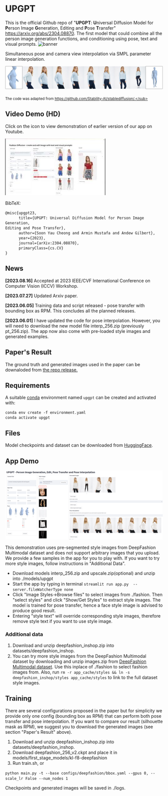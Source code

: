 # UPGPT
This is the official Github repo of "**UPGPT**: **U**niversal Diffusion Model for **P**erson Image **G**eneration, Editing and **P**ose **T**ransfer"
https://arxiv.org/abs/2304.08870. The first model that could combine all the person image generation functions, and conditioning using pose, text and visual prompts.
![banner](https://user-images.githubusercontent.com/19167278/234025496-242e3df0-5f5c-49bc-ba08-9aeaa5907172.png)

Simultaneous pose and camera view interpolation via SMPL parameter linear interpolation.

![Interpolation](assets/interp_1.jpg)

<sub> The code was adapted from https://github.com/Stability-AI/stablediffusion/.</sub>



## Video Demo (HD) 
Click on the icon to view demonstration of earlier version of our app on Youtube. 

[![Video Demo (HD)](assets/video.jpg)](https://youtu.be/2E8MSRlcN54)


BibTeX:
```
@misc{upgpt23,
      title={UPGPT: Universal Diffusion Model for Person Image Generation,
Editing and Pose Transfer}, 
      author={Soon Yau Cheong and Armin Mustafa and Andew Gilbert},
      year={2023},
      journal={arXiv:2304.08870},
      primaryClass={cs.CV}
}
```
## News 
**[2023.08.16]** Accepted at 2023 IEEE/CVF International Conference on Computer Vision (ICCV) Workshop.

**[2023.07.27]** Updated Arxiv paper.

**[2023.06.05]** Training data and script released - pose transfer with bounding box as RPM. This concludes all the planned releases.

**[2023.06.01]** I have updated the code for pose interpolation. However, you will need to download the new model file interp_256.zip (previously pt_256.zip). The app now also come with pre-loaded style images and generated examples.


## Paper's Result
The ground truth and generated images used in the paper can be downaloded from
[the repo release.](https://github.com/soon-yau/upgpt/releases/tag/v1.0.0)

## Requirements
A suitable [conda](https://conda.io/) environment named `upgpt` can be created
and activated with:

```
conda env create -f environment.yaml
conda activate upgpt
```
## Files
Model checkpoints and dataset can be downloaded from [HuggingFace](https://huggingface.co/soonyau/upgpt/tree/main). 

## App Demo

![App](./assets/app.png)

This demonstration uses pre-segmented style images from DeepFashion Multimodal dataset and does not support arbitrary images that you upload. We provide a few samples in the app for you to play with. If you want to try more style images, follow instructions in  "Additional Data".
- Download models interp_256.zip and upscale.zip(optional) and unzip into ./models/upgpt
- Start the app by typing in terminal `streamlit run app.py  --server.fileWatcherType none`
- Click "Image Styles->Browse files" to select images from ./fashion. Then "select styles" and click "Show/Get Styles" to extract style images. The model is trained for pose transfer, hence a face style image is advised to produce good result.
- Entering "style text" will override corresponding style images, therefore remove style text if you want to use style image.
 
### Additional data
1. Download and unzip deepfashion_inshop.zip into datasets/deepfashion_inshop.
2. You can try more style images from the DeepFashion Multimodal dataset by downloading and unzip images.zip from [DeepFashion Multimodal dataset](https://github.com/yumingj/DeepFashion-MultiModal). Use this inplace of ./fashion to select fashion images from. Also, run `rm -r app_cache/styles && ln -s deepfashion_inshop/styles app_cache/styles` to link to the full dataset style images. 
 
## Training
There are several configurations proposed in the paper but for simplicity we provide only one config (bounding box as RPM) that can perform both pose transfer and pose interpolation. If you want to compare our result (silhouette mask as RPM), we suggest you to download the generated images (see section "Paper's Result" above).

1. Download and unzip deepfashion_inshop.zip into datasets/deepfashion_inshop.
2. Download deepfashion_256_v2.ckpt and place it in models/first_stage_models/kl-f8-deepfashion
3. Run train.sh, or 

```python main.py -t --base configs/deepfashion/bbox.yaml --gpus 0, --scale_lr False --num_nodes 1```

Checkpoints and generated images will be saved in ./logs.



